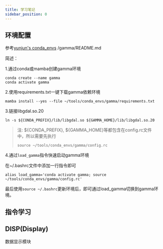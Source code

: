 ```yaml
---
title: 学习笔记
sidebar_position: 0
---
```


## 环境配置

参考[yunjun's conda_envs](https://github.com/yunjunz/conda_envs) /gamma/README.md

简述：

1.通过conda或mamba创建gamma环境

```shell
conda create --name gamma
conda activate gamma
```

2.使用requirements.txt一键下载gamma依赖环境

```shell
mamba install --yes --file ~/tools/conda_envs/gamma/requirements.txt
```

3.链接libgdal.so.20

```shell
ln -s ${CONDA_PREFIX}/lib/libgdal.so ${GAMMA_HOME}/lib/libgdal.so.20
```

> 注: ${CONDA_PREFIX}, ${GAMMA_HOME}等都包含在config.rc文件中，所以需要先执行
> ```shell
> source ~/tools/conda_envs/gamma/config.rc
> ```

4.通过`load_gamma`指令快速启动gamma环境

在~/.bashrc文件中添加一行指令即可

```shell
alias load_gamma='conda activate gamma; source ~/tools/conda_envs/gamma/config.rc'
```

最后使用`source ~/.bashrc`更新环境后，即可通过load_gamma切换到gamma环境。

## 指令学习

## DISP(Display)

数据显示模块
